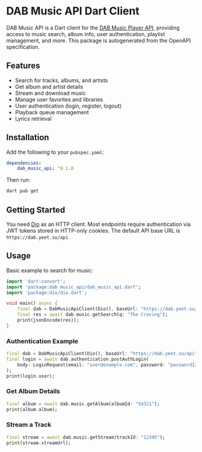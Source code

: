 # DAB Music API Dart Client

DAB Music API is a Dart client for the [DAB Music Player API](https://dab.yeet.su/), providing access to music search, album info, user authentication, playlist management, and more. This package is autogenerated from the OpenAPI specification.

## Features

- Search for tracks, albums, and artists
- Get album and artist details
- Stream and download music
- Manage user favorites and libraries
- User authentication (login, register, logout)
- Playback queue management
- Lyrics retrieval

## Installation

Add the following to your `pubspec.yaml`:

```yaml
dependencies:
	dab_music_api: ^0.1.0
```

Then run:

```sh
dart pub get
```

## Getting Started

You need [Dio](https://pub.dev/packages/dio) as an HTTP client. Most endpoints require authentication via JWT tokens stored in HTTP-only cookies. The default API base URL is `https://dab.yeet.su/api`.

## Usage

Basic example to search for music:

```dart
import 'dart:convert';
import 'package:dab_music_api/dab_music_api.dart';
import 'package:dio/dio.dart';

void main() async {
	final dab = DabMusicApiClient(Dio(), baseUrl: "https://dab.yeet.su/api");
	final res = await dab.music.getSearch(q: "The Craving");
	print(jsonEncode(res));
}
```

### Authentication Example

```dart
final dab = DabMusicApiClient(Dio(), baseUrl: "https://dab.yeet.su/api");
final login = await dab.authentication.postAuthLogin(
	body: LoginRequest(email: "user@example.com", password: "password123"),
);
print(login.user);
```

### Get Album Details

```dart
final album = await dab.music.getAlbum(albumId: "54321");
print(album.album);
```

### Stream a Track

```dart
final stream = await dab.music.getStream(trackId: "12345");
print(stream.streamUrl);
```